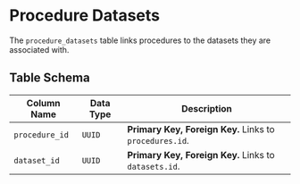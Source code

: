 # Procedure Datasets

The `procedure_datasets` table links procedures to the datasets they are associated with.

## Table Schema

| Column Name    | Data Type | Description                                             |
| -------------- | --------- | ------------------------------------------------------- |
| `procedure_id` | `UUID`    | **Primary Key, Foreign Key.** Links to `procedures.id`.  |
| `dataset_id`   | `UUID`    | **Primary Key, Foreign Key.** Links to `datasets.id`.   |
